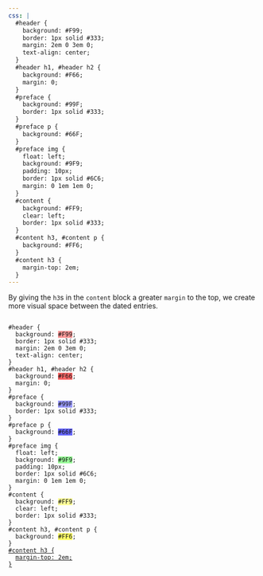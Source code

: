```yaml
---
css: |
  #header {
    background: #F99;
    border: 1px solid #333;
    margin: 2em 0 3em 0;
    text-align: center;
  }
  #header h1, #header h2 {
    background: #F66;
    margin: 0;
  }
  #preface {
    background: #99F;
    border: 1px solid #333;
  }
  #preface p {
    background: #66F;
  }
  #preface img {
    float: left;
    background: #9F9;
    padding: 10px;
    border: 1px solid #6C6;
    margin: 0 1em 1em 0;
  }
  #content {
    background: #FF9;
    clear: left;
    border: 1px solid #333;
  }
  #content h3, #content p {
    background: #FF6;
  }
  #content h3 {
    margin-top: 2em;
  }
---
```


By giving the `h3`s in the `content` block a greater `margin` to the top, we create more visual space between the dated entries.

<pre><code>
#header {
  background: <span style="background: #F99;">#F99</span>;
  border: 1px solid #333;
  margin: 2em 0 3em 0;
  text-align: center;
}
#header h1, #header h2 {
  background: <span style="background: #F66;">#F66</span>;
  margin: 0;
}
#preface {
  background: <span style="background: #99F;">#99F</span>;
  border: 1px solid #333;
}
#preface p {
  background: <span style="background: #66F;">#66F</span>;
}
#preface img {
  float: left;
  background: <span style="background: #9F9;">#9F9</span>;
  padding: 10px;
  border: 1px solid #6C6;
  margin: 0 1em 1em 0;
}
#content {
  background: <span style="background: #FF9;">#FF9</span>;
  clear: left;
  border: 1px solid #333;
}
#content h3, #content p {
  background: <span style="background: #FF6;">#FF6</span>;
}
<ins>#content h3 {</ins>
  <ins>margin-top: 2em;</ins>
<ins>}</ins>
</code></pre>
